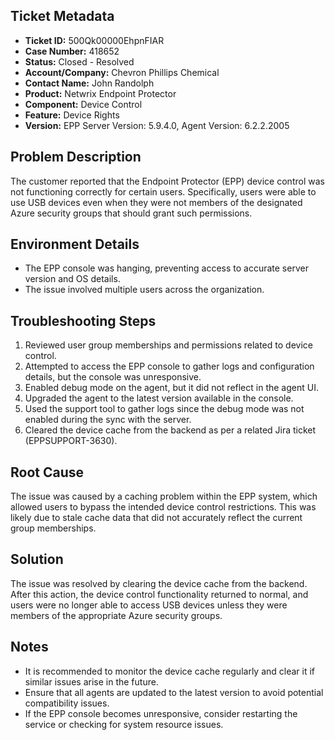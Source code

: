 ## Ticket Metadata
- **Ticket ID:** 500Qk00000EhpnFIAR
- **Case Number:** 418652
- **Status:** Closed - Resolved
- **Account/Company:** Chevron Phillips Chemical
- **Contact Name:** John Randolph
- **Product:** Netwrix Endpoint Protector
- **Component:** Device Control
- **Feature:** Device Rights
- **Version:** EPP Server Version: 5.9.4.0, Agent Version: 6.2.2.2005

## Problem Description
The customer reported that the Endpoint Protector (EPP) device control was not functioning correctly for certain users. Specifically, users were able to use USB devices even when they were not members of the designated Azure security groups that should grant such permissions.

## Environment Details
- The EPP console was hanging, preventing access to accurate server version and OS details.
- The issue involved multiple users across the organization.

## Troubleshooting Steps
1. Reviewed user group memberships and permissions related to device control.
2. Attempted to access the EPP console to gather logs and configuration details, but the console was unresponsive.
3. Enabled debug mode on the agent, but it did not reflect in the agent UI.
4. Upgraded the agent to the latest version available in the console.
5. Used the support tool to gather logs since the debug mode was not enabled during the sync with the server.
6. Cleared the device cache from the backend as per a related Jira ticket (EPPSUPPORT-3630).

## Root Cause
The issue was caused by a caching problem within the EPP system, which allowed users to bypass the intended device control restrictions. This was likely due to stale cache data that did not accurately reflect the current group memberships.

## Solution
The issue was resolved by clearing the device cache from the backend. After this action, the device control functionality returned to normal, and users were no longer able to access USB devices unless they were members of the appropriate Azure security groups.

## Notes
- It is recommended to monitor the device cache regularly and clear it if similar issues arise in the future.
- Ensure that all agents are updated to the latest version to avoid potential compatibility issues.
- If the EPP console becomes unresponsive, consider restarting the service or checking for system resource issues.